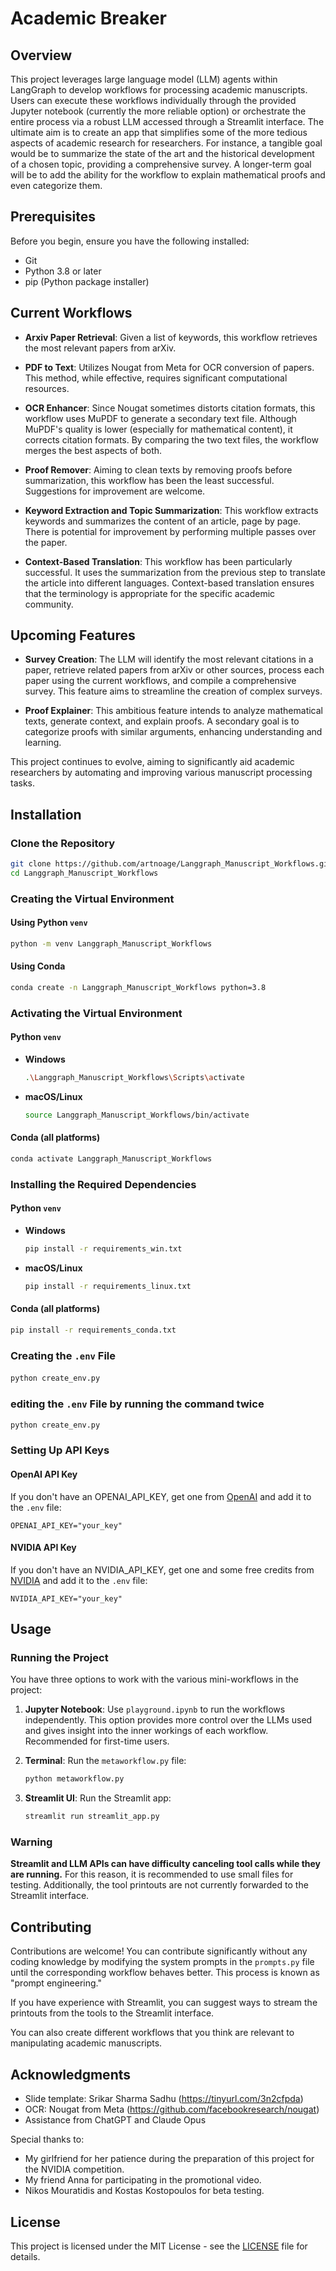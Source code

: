 # Academic Breaker

## Overview

This project leverages large language model (LLM) agents within LangGraph to develop workflows for processing academic manuscripts. Users can execute these workflows individually through the provided Jupyter notebook (currently the more reliable option) or orchestrate the entire process via a robust LLM accessed through a Streamlit interface. The ultimate aim is to create an app that simplifies some of the more tedious aspects of academic research for researchers. For instance, a tangible goal would be to summarize the state of the art and the historical development of a chosen topic, providing a comprehensive survey. A longer-term goal will be to add the ability for the workflow to explain mathematical proofs and even categorize them.

## Prerequisites

Before you begin, ensure you have the following installed:

- Git
- Python 3.8 or later
- pip (Python package installer)

## Current Workflows

- **Arxiv Paper Retrieval**: Given a list of keywords, this workflow retrieves the most relevant papers from arXiv.
  
- **PDF to Text**: Utilizes Nougat from Meta for OCR conversion of papers. This method, while effective, requires significant computational resources.

- **OCR Enhancer**: Since Nougat sometimes distorts citation formats, this workflow uses MuPDF to generate a secondary text file. Although MuPDF's quality is lower (especially for mathematical content), it corrects citation formats. By comparing the two text files, the workflow merges the best aspects of both.

- **Proof Remover**: Aiming to clean texts by removing proofs before summarization, this workflow has been the least successful. Suggestions for improvement are welcome.

- **Keyword Extraction and Topic Summarization**: This workflow extracts keywords and summarizes the content of an article, page by page. There is potential for improvement by performing multiple passes over the paper.

- **Context-Based Translation**: This workflow has been particularly successful. It uses the summarization from the previous step to translate the article into different languages. Context-based translation ensures that the terminology is appropriate for the specific academic community.

## Upcoming Features

- **Survey Creation**: The LLM will identify the most relevant citations in a paper, retrieve related papers from arXiv or other sources, process each paper using the current workflows, and compile a comprehensive survey. This feature aims to streamline the creation of complex surveys.

- **Proof Explainer**: This ambitious feature intends to analyze mathematical texts, generate context, and explain proofs. A secondary goal is to categorize proofs with similar arguments, enhancing understanding and learning.

This project continues to evolve, aiming to significantly aid academic researchers by automating and improving various manuscript processing tasks.

## Installation

### Clone the Repository
```sh
git clone https://github.com/artnoage/Langgraph_Manuscript_Workflows.git
cd Langgraph_Manuscript_Workflows
```

### Creating the Virtual Environment

#### Using Python `venv`
```sh
python -m venv Langgraph_Manuscript_Workflows
```

#### Using Conda
```sh
conda create -n Langgraph_Manuscript_Workflows python=3.8
```

### Activating the Virtual Environment

#### Python `venv`
- **Windows**
    ```sh
    .\Langgraph_Manuscript_Workflows\Scripts\activate
    ```
- **macOS/Linux**
    ```sh
    source Langgraph_Manuscript_Workflows/bin/activate
    ```

#### Conda (all platforms)
```sh
conda activate Langgraph_Manuscript_Workflows
```

### Installing the Required Dependencies

#### Python `venv`
- **Windows**
    ```sh
    pip install -r requirements_win.txt
    ```
- **macOS/Linux**
    ```sh
    pip install -r requirements_linux.txt
    ```

#### Conda (all platforms)
```sh
pip install -r requirements_conda.txt
```

### Creating the `.env` File

#### 
```sh
python create_env.py
```

### editing the `.env` File by running the command twice
```sh
python create_env.py
```
### Setting Up API Keys

#### OpenAI API Key
If you don't have an OPENAI_API_KEY, get one from [OpenAI](https://platform.openai.com/account/api-keys) and add it to the `.env` file:
```env
OPENAI_API_KEY="your_key"
```

#### NVIDIA API Key
If you don't have an NVIDIA_API_KEY, get one and some free credits from [NVIDIA](https://build.nvidia.com/explore/discover#llama3-70b) and add it to the `.env` file:
```env
NVIDIA_API_KEY="your_key"
```

## Usage

### Running the Project

You have three options to work with the various mini-workflows in the project:

1. **Jupyter Notebook**: Use `playground.ipynb` to run the workflows independently. This option provides more control over the LLMs used and gives insight into the inner workings of each workflow. Recommended for first-time users.

2. **Terminal**: Run the `metaworkflow.py` file:
   ```sh
   python metaworkflow.py
   ```

3. **Streamlit UI**: Run the Streamlit app:
   ```sh
   streamlit run streamlit_app.py
   ```

### Warning

**Streamlit and LLM APIs can have difficulty canceling tool calls while they are running.** For this reason, it is recommended to use small files for testing. Additionally, the tool printouts are not currently forwarded to the Streamlit interface.

## Contributing

Contributions are welcome! You can contribute significantly without any coding knowledge by modifying the system prompts in the `prompts.py` file until the corresponding workflow behaves better. This process is known as "prompt engineering."

If you have experience with Streamlit, you can suggest ways to stream the printouts from the tools to the Streamlit interface.

You can also create different workflows that you think are relevant to manipulating academic manuscripts.

## Acknowledgments

- Slide template: Srikar Sharma Sadhu (https://tinyurl.com/3n2cfpda)
- OCR: Nougat from Meta (https://github.com/facebookresearch/nougat)
- Assistance from ChatGPT and Claude Opus

Special thanks to:
- My girlfriend for her patience during the preparation of this project for the NVIDIA competition.
- My friend Anna for participating in the promotional video.
- Nikos Mouratidis and Kostas Kostopoulos for beta testing.

## License

This project is licensed under the MIT License - see the [LICENSE](LICENSE) file for details.